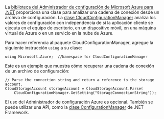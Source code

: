La [ biblioteca del Administrador de configuración de Microsoft Azure para .NET](https://www.nuget.org/packages/Microsoft.WindowsAzure.ConfigurationManager/) proporciona una clase para analizar una cadena de conexión desde un archivo de configuración. La [clase CloudConfigurationManager](https://msdn.microsoft.com/library/azure/mt634650.aspx) analiza los valores de configuración con independencia de si la aplicación cliente se ejecuta en el equipo de escritorio, en un dispositivo móvil, en una máquina virtual de Azure o en un servicio en la nube de Azure.

Para hacer referencia al paquete CloudConfigurationManager, agregue la siguiente instrucción `using` a su clase:

	using Microsoft.Azure;	//Namespace for CloudConfigurationManager

Este es un ejemplo que muestra cómo recuperar una cadena de conexión de un archivo de configuración:

    // Parse the connection string and return a reference to the storage account.
    CloudStorageAccount storageAccount = CloudStorageAccount.Parse(
		CloudConfigurationManager.GetSetting("StorageConnectionString"));

El uso del Administrador de configuración Azure es opcional. También se puede utilizar una API, como la [clase ConfigurationManager](https://msdn.microsoft.com/library/system.configuration.configurationmanager.aspx) de .NET Framework.

<!---HONumber=AcomDC_0601_2016-->